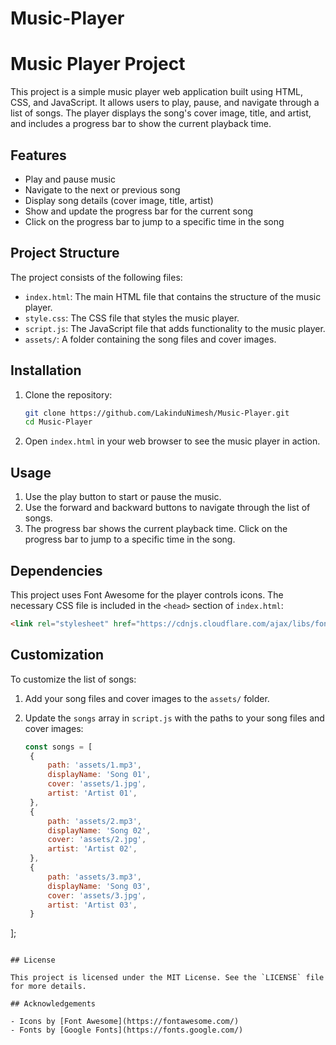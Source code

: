 # Music-Player
# Music Player Project

This project is a simple music player web application built using HTML, CSS, and JavaScript. It allows users to play, pause, and navigate through a list of songs. The player displays the song's cover image, title, and artist, and includes a progress bar to show the current playback time.

## Features

- Play and pause music
- Navigate to the next or previous song
- Display song details (cover image, title, artist)
- Show and update the progress bar for the current song
- Click on the progress bar to jump to a specific time in the song

## Project Structure

The project consists of the following files:

- `index.html`: The main HTML file that contains the structure of the music player.
- `style.css`: The CSS file that styles the music player.
- `script.js`: The JavaScript file that adds functionality to the music player.
- `assets/`: A folder containing the song files and cover images.

## Installation

1. Clone the repository:

   ```bash
   git clone https://github.com/LakinduNimesh/Music-Player.git
   cd Music-Player
   ```

2. Open `index.html` in your web browser to see the music player in action.

## Usage

1. Use the play button to start or pause the music.
2. Use the forward and backward buttons to navigate through the list of songs.
3. The progress bar shows the current playback time. Click on the progress bar to jump to a specific time in the song.

## Dependencies

This project uses Font Awesome for the player controls icons. The necessary CSS file is included in the `<head>` section of `index.html`:

```html
<link rel="stylesheet" href="https://cdnjs.cloudflare.com/ajax/libs/font-awesome/6.4.0/css/all.min.css">
```

## Customization

To customize the list of songs:

1. Add your song files and cover images to the `assets/` folder.
2. Update the `songs` array in `script.js` with the paths to your song files and cover images:

   ```javascript
   const songs = [
    {
        path: 'assets/1.mp3',
        displayName: 'Song 01',
        cover: 'assets/1.jpg',
        artist: 'Artist 01',
    },
    {
        path: 'assets/2.mp3',
        displayName: 'Song 02',
        cover: 'assets/2.jpg',
        artist: 'Artist 02',
    },
    {
        path: 'assets/3.mp3',
        displayName: 'Song 03',
        cover: 'assets/3.jpg',
        artist: 'Artist 03',
    }
];
   ```

## License

This project is licensed under the MIT License. See the `LICENSE` file for more details.

## Acknowledgements

- Icons by [Font Awesome](https://fontawesome.com/)
- Fonts by [Google Fonts](https://fonts.google.com/)

